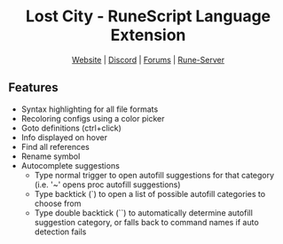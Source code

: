 <div align="center">

<h1>Lost City - RuneScript Language Extension</h1>

[Website](https://2004.lostcity.rs) | [Discord](https://discord.lostcity.rs) | [Forums](https://lostcity.rs) | [Rune-Server](https://www.rune-server.ee/runescape-development/rs2-server/projects/701698-lost-city-225-emulation.html)

</div>

## Features

* Syntax highlighting for all file formats
* Recoloring configs using a color picker
* Goto definitions (ctrl+click)
* Info displayed on hover
* Find all references
* Rename symbol
* Autocomplete suggestions
  * Type normal trigger to open autofill suggestions for that category (i.e. '~' opens proc autofill suggestions)
  * Type backtick (`) to open a list of possible autofill categories to choose from
  * Type double backtick (``) to automatically determine autofill suggestion category, or falls back to command names if auto detection fails
